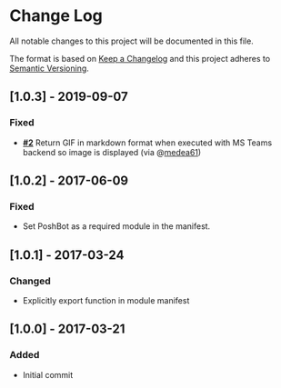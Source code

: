 
# Change Log

All notable changes to this project will be documented in this file.

The format is based on [Keep a Changelog](http://keepachangelog.com/)
and this project adheres to [Semantic Versioning](http://semver.org/).

## [1.0.3] - 2019-09-07

### Fixed

- [**#2**](https://github.com/poshbotio/PoshBot.Giphy/pull/2) Return GIF in markdown format when executed with MS Teams backend so image is displayed (via @[medea61](https://github.com/medea61))

## [1.0.2] - 2017-06-09

### Fixed

- Set PoshBot as a required module in the manifest.

## [1.0.1] - 2017-03-24

### Changed

- Explicitly export function in module manifest

## [1.0.0] - 2017-03-21

### Added
- Initial commit
